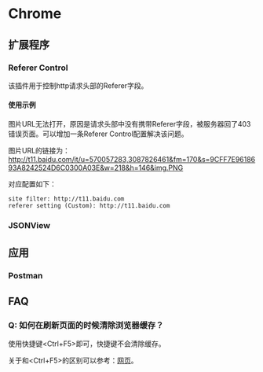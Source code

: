 # Chrome

## 扩展程序

### Referer Control

该插件用于控制http请求头部的Referer字段。

#### 使用示例

图片URL无法打开，原因是请求头部中没有携带Referer字段，被服务器回了403错误页面。可以增加一条Referer Control配置解决该问题。

图片URL的链接为：http://t11.baidu.com/it/u=570057283,3087826461&fm=170&s=9CFF7E9618693A8242524D6C0300A03E&w=218&h=146&img.PNG

对应配置如下：

```
site filter: http://t11.baidu.com
referer setting (Custom): http://t11.baidu.com
```


### JSONView


## 应用

### Postman


## FAQ

### Q: 如何在刷新页面的时候清除浏览器缓存？

使用快捷键<Ctrl+F5>即可，快捷键<F5>不会清除缓存。

关于<F5>和<Ctrl+F5>的区别可以参考：[网页](http://weizhifeng.net/difference-between-f5-and-ctrl-f5.html)。

